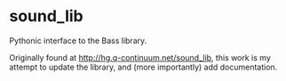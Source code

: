 # sound_lib
Pythonic interface to the Bass library.

Originally found at http://hg.q-continuum.net/sound_lib, this work is my attempt to update the library, and (more importantly) add documentation.

